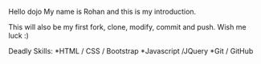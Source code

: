 Hello dojo 
My name is Rohan and this is my introduction. 

This will also be my first fork, clone, modify, commit and push. 
Wish me luck :) 

Deadly Skills: 
*HTML / CSS / Bootstrap
*Javascript /JQuery 
*Git / GitHub

